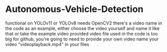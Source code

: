 # Autonomous-Vehicle-Detection
functional on YOLOv11 or YOLOv8
needs OpenCV2
there's a video name in the code as an example, either choose the video yourself and name it like that or take the example video provided
video file used in the code is too big for github, you're going to need to provide your own video
name your video "videoplayback.mp4" in your files
